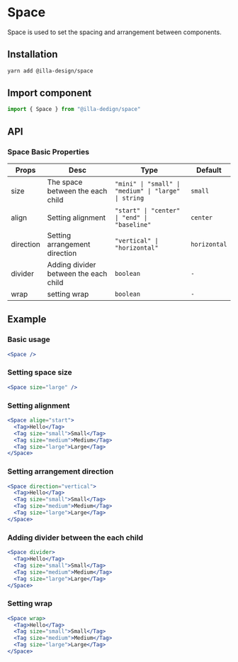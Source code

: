 # Space

Space is used to set the spacing and arrangement between components.

## Installation

```bash
yarn add @illa-design/space
```

## Import component

```jsx
import { Space } from "@illa-dedign/space"
```

## API

### Space Basic Properties

| Props     | Desc                                  | Type                                               | Default      |
| --------- | ------------------------------------- | -------------------------------------------------- | ------------ |
| size      | The space between the each child      | `"mini" \| "small" \| "medium" \| "large" \| string`     | `small`      |
| align     | Setting alignment                     | `"start" \| "center" \| "end" \| "baseline"`         | `center`     |
| direction | Setting arrangement direction         | `"vertical" \| "horizontal"`                         | `horizontal` |
| divider   | Adding divider between the each child | `boolean `                                           | `- `       |
| wrap      | setting wrap                          | `boolean`                                            |` -  `      |

## Example

### Basic usage

```jsx
<Space />
```

### Setting space size

```jsx
<Space size="large" />
```

### Setting alignment

```jsx
<Space alige="start">
  <Tag>Hello</Tag>
  <Tag size="small">Small</Tag>
  <Tag size="medium">Medium</Tag>
  <Tag size="large">Large</Tag>
</Space>
```

### Setting arrangement direction 

```jsx
<Space direction="vertical">
  <Tag>Hello</Tag>
  <Tag size="small">Small</Tag>
  <Tag size="medium">Medium</Tag>
  <Tag size="large">Large</Tag>
</Space>
```

### Adding divider between the each child

```jsx
<Space divider>
  <Tag>Hello</Tag>
  <Tag size="small">Small</Tag>
  <Tag size="medium">Medium</Tag>
  <Tag size="large">Large</Tag>
</Space>
```

### Setting wrap

```jsx
<Space wrap>
  <Tag>Hello</Tag>
  <Tag size="small">Small</Tag>
  <Tag size="medium">Medium</Tag>
  <Tag size="large">Large</Tag>
</Space>
```

